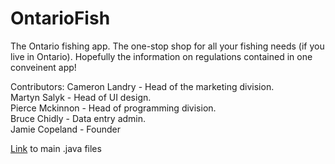 # OntarioFish
The Ontario fishing app.
The one-stop shop for all your fishing needs (if you live in Ontario). 
Hopefully the information on regulations contained in one conveinent app!

Contributors:
Cameron Landry  - Head of the marketing division.  
Martyn Salyk    - Head of UI design.  
Pierce Mckinnon - Head of programming division.  
Bruce Chidly    - Data entry admin.  
Jamie Copeland  - Founder  

[Link](https://github.com/OntarioFish/OntarioFish/tree/master/app/src/main/java/android/example/ontariofish) to main .java files
